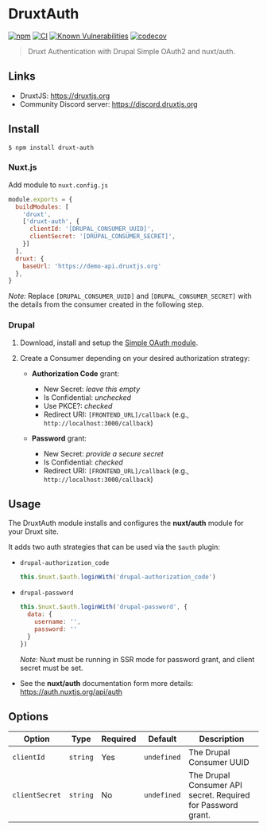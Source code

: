 # DruxtAuth

[![npm](https://badgen.net/npm/v/druxt-auth)](https://www.npmjs.com/package/druxt-auth)
[![CI](https://github.com/druxt/druxt-auth/actions/workflows/ci.yml/badge.svg)](https://github.com/druxt/druxt-auth/actions/workflows/ci.yml)
[![Known Vulnerabilities](https://snyk.io/test/github/druxt/druxt-auth/badge.svg?targetFile=package.json)](https://snyk.io/test/github/druxt/druxt-auth?targetFile=package.json)
[![codecov](https://codecov.io/gh/druxt/druxt-auth/branch/develop/graph/badge.svg)](https://codecov.io/gh/druxt/druxt-auth)

> Druxt Authentication with Drupal Simple OAuth2 and nuxt/auth.

## Links

- DruxtJS: https://druxtjs.org
- Community Discord server: https://discord.druxtjs.org


## Install

`$ npm install druxt-auth`

### Nuxt.js

Add module to `nuxt.config.js`

```js
module.exports = {
  buildModules: [
    'druxt',
    ['druxt-auth', {
      clientId: '[DRUPAL_CONSUMER_UUID]',
      clientSecret: '[DRUPAL_CONSUMER_SECRET]',
    }]
  ],
  druxt: {
    baseUrl: 'https://demo-api.druxtjs.org'
  },
}
```

_Note:_ Replace `[DRUPAL_CONSUMER_UUID]` and `[DRUPAL_CONSUMER_SECRET]` with the details from the consumer created in the following step.

### Drupal

1. Download, install and setup the [Simple OAuth module](https://www.drupal.org/project/simple_oauth).
2. Create a Consumer depending on your desired authorization strategy:

    - **Authorization Code** grant:
        - New Secret: _leave this empty_
        - Is Confidential: _unchecked_
        - Use PKCE?: _checked_
        - Redirect URI: `[FRONTEND_URL]/callback` (e.g., `http://localhost:3000/callback`)

    - **Password** grant:
        - New Secret: _provide a secure secret_
        - Is Confidential: _checked_
        - Redirect URI: `[FRONTEND_URL]/callback` (e.g., `http://localhost:3000/callback`)

## Usage

The DruxtAuth module installs and configures the **nuxt/auth** module for your Druxt site.

It adds two auth strategies  that can be used via the `$auth` plugin:
- `drupal-authorization_code`  
  ```js
  this.$nuxt.$auth.loginWith('drupal-authorization_code')
  ```

- `drupal-password`
  ```js
  this.$nuxt.$auth.loginWith('drupal-password', {
    data: {
      username: '',
      password: ''
    }
  })
  ```

  _Note:_ Nuxt must be running in SSR mode for password grant, and client secret must be set.


- See the **nuxt/auth** documentation form more details: https://auth.nuxtjs.org/api/auth


## Options

| Option | Type | Required | Default | Description |
| --- | --- | --- | --- | --- |
| `clientId` | `string` | Yes | `undefined` | The Drupal Consumer UUID |
| `clientSecret` | `string` | No | `undefined` | The Drupal Consumer API secret. Required for Password grant. |
